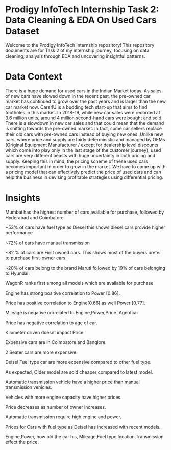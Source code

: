 # Prodigy InfoTech Internship Task 2: Data Cleaning & EDA On Used Cars Dataset
Welcome to the Prodigy InfoTech Internship repository! This repository documents are for Task 2 of my internship journey, focusing on data cleaning, analysis through EDA and uncovering insightful patterns.

# Data Context

There is a huge demand for used cars in the Indian Market today. As sales of new cars have slowed down in the recent past, the pre-owned car market has continued to grow over the past years and is larger than the new car market now. Cars4U is a budding tech start-up that aims to find footholes in this market. In 2018-19, while new car sales were recorded at 3.6 million units, around 4 million second-hand cars were bought and sold. There is a slowdown in new car sales and that could mean that the demand is shifting towards the pre-owned market. In fact, some car sellers replace their old cars with pre-owned cars instead of buying new ones. Unlike new cars, where price and supply are fairly deterministic and managed by OEMs (Original Equipment Manufacturer / except for dealership level discounts which come into play only in the last stage of the customer journey), used cars are very different beasts with huge uncertainty in both pricing and supply. Keeping this in mind, the pricing scheme of these used cars becomes important in order to grow in the market. We have to come up with a pricing model that can effectively predict the price of used cars and can help the business in devising profitable strategies using differential pricing.

# Insights

Mumbai has the highest number of cars available for purchase, followed by Hyderabad and Coimbatore

~53% of cars have fuel type as Diesel this shows diesel cars provide higher performance

~72% of cars have manual transmission

~82 % of cars are First owned cars. This shows most of the buyers prefer to purchase first-owner cars.

~20% of cars belong to the brand Maruti followed by 19% of cars belonging to Hyundai.

WagonR ranks first among all models which are available for purchase

Engine has strong positive correlation to Power [0.86].

Price has positive correlation to Engine[0.66] as well Power [0.77].

Mileage is negative correlated to Engine,Power,Price.,Ageofcar

Price has negative correlation to age of car.

Kilometer driven doesnt impact Price

Expensive cars are in Coimbatore and Banglore.

2 Seater cars are more expensive.

Deisel Fuel type car are more expensive compared to other fuel type.

As expected, Older model are sold cheaper compared to latest model.

Automatic transmission vehicle have a higher price than manual transmission vehicles.

Vehicles with more engine capacity have higher prices.

Price decreases as number of owner increases.

Automatic transmission require high engine and power.

Prices for Cars with fuel type as Deisel has increased with recent models.

Engine,Power, how old the car his, Mileage,Fuel type,location,Transmission effect the price.
